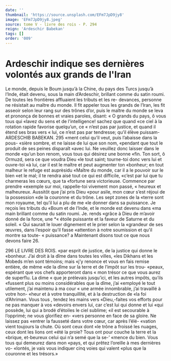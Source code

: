 ```yaml
---
date: ''
thumbnail: 'https://source.unsplash.com/EFm7JpD9jy8'
image: 'EFm7JpD9jy8.jpeg'
source: tome V - livre des rois - P. 294
reign: 'Ardeschir Babekan'
tags: []
order: '009'
---
```


# Ardeschir indique ses dernières volontés aux grands de l'Iran

Le monde, depuis le Boum jusqu’à la Chine, du pays des Turcs jusqu’à l’Inde, était devenu, sous la
main d’Ardeschir, brillant comme du satin roumi. De toutes les frontières affluaient les tributs et les re- devances, personne ne résistait au maître du monde.
Il fit appeler tous les grands de l’Iran, les fit asseoir selon leur rang sur des trônes d’or, puis le maître
du monde se leva et prononça de bonnes et vraies paroles, disant: « O grands du pays, ô vous tous qui «lavez du sens et de l’intelligence! sachez que quand «ce ciel à la rotation rapide favorise quelqu’un, ce
« n’est pas par justice, et quand il étend ses bras vers « lui, ce n’est pas par tendresse; qu’il élève puissam-
ARDESCHIB BABEKAN. 295 «ment celui qu’il veut, puis l’abaisse dans la pous-
«sière sombre, et ne laisse de lui que son nom, «pendant que tout le produit de ses peines disparaît «avec lui. Ne veuillez donc laisser dans le monde «qu’un bon renom, vous tous qui désirez une bonne
«fin. Ton sort, ô Ormuzd, sera ce que voudra Dieu «le tout saint; tourne-toi donc vers lui et ouvre-toi «à lui, car il est le maître et peut augmenter ton «bonheur; en tout malheur le refuge est auprèsidu «Maître du monde, car il a le pouvoir sur le bien «et le mal; il te rendra aisé tout ce qui est difficile, «c’est par lui que tu charmeras les cœurs, que ta «fortune sera victorieuse. Commence par prendre «exemple sur moi, rappelle-toi vivement mon passé,
« heureux et malheureux. Aussitôt que j’ai pris Dieu «pour asile, mon cœur s’est réjoui de la possession
«de la couronne et du trône. Les sept zones de la «terre sont mon royaume, tel qu’il lui a plu de me «le donner dans sa puissance. Je reçois les tributs du «Boum et de l’Inde, et le monde est devenu dans
«ma main brillant comme du satin roumi. Je. rends
«grâce à Dieu de m’avoir donné de la force, une
\*« étoile puissante et la faveur de Saturne et du soleil.
« Qui saurait le louer dignement et le prier selon la «grandeur de ses œuvres, dans l’espoir qu’il fasse «attention à notre soumission et qu’il montre sa toute-
« puissance?
a Maintenant disons tout ce que nous devons faire 26.

296 LE LIVRE DES ROIS.
«par esprit de justice, de la justice qui donne le «bonheur. J’ai droit à la dîme dans toutes les villes,
«les Dikhans et les Mobeds m’en sont témoins; mais
«j’y renonce et vous en fais remise entière, de même
«de la dîme sur la terre et de l’impôt sur les trou- «peaux, espérant que vos chefs apporteront dans « mon trésor ce que vous aurez de superflu. La dime « que je prélevais jusqu’ici, et les autres impôts, qu’ils
«fussent plus ou moins considérables que la dîme, j’ai «employé le tout utilement, j’ai maintenu à ma cour
« une armée innombrable, j’ai travaillé à votre hon-
«heur et à votre tranquillité, et à la destruction de
«la foi d’Ahriman. Vous tous , tendez les mains vers «Dieu,-faites vos efforts pour ne pas manquer à vos «devoirs envers lui, car c’est lui qui donne et lui «qui possède, lui qui a brodé d’étoiles le ciel sublime;
«il est secourable à l’opprimé; ne vous glorifiez en-
«vers personne en face de sa gloire. Ne laissez pas «entrer la fausseté dans votre cœur, car après l’élé-
«vation vient toujours la chute. Où sont ceux dont «le trône a froissé les nuages, ceux dont les lions ont «été la proie? Tous ont pour couche la terre et la «brique, et-beureux celui qui n’a semé que la se-’
«mence du bien. Vous tous qui demeurez dans mon «pays, et qui prêtez l’oreille à mes dernières vo- «lontés, je vais vous indiquer cinq voies qui valent «plus que la couronne et les trésors.»

